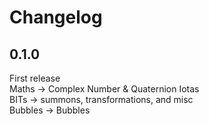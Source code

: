 # Changelog

## 0.1.0
First release \
Maths -> Complex Number & Quaternion Iotas \
BITs -> summons, transformations, and misc \
Bubbles -> Bubbles

